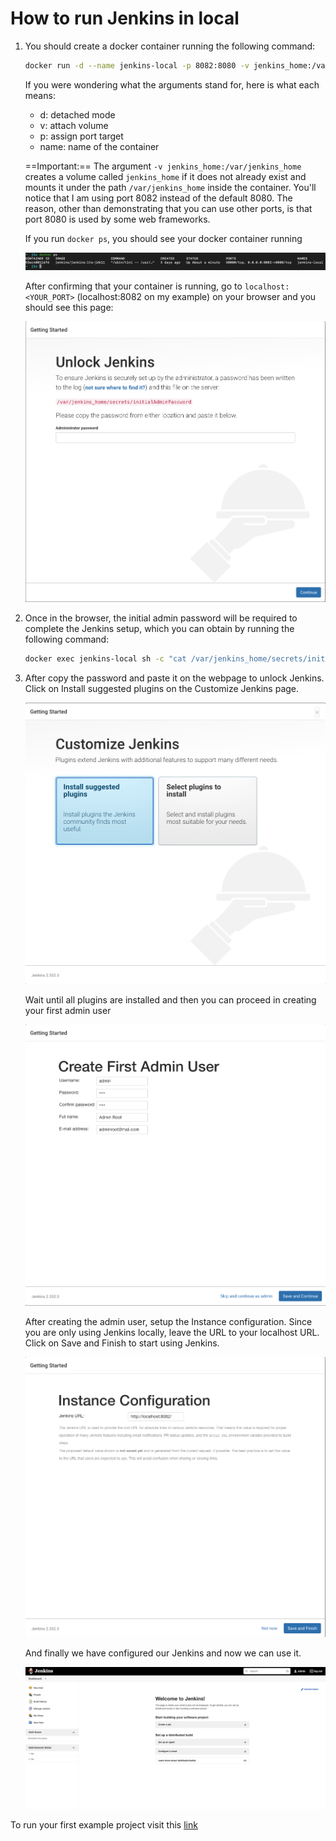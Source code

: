 # How to run Jenkins in local

1. You should create a docker container running the following command:

    ```sh
    docker run -d --name jenkins-local -p 8082:8080 -v jenkins_home:/var/jenkins_home jenkins/jenkins:lts
    ```

    If you were wondering what the arguments stand for, here is what each means:

    - d: detached mode
    - v: attach volume
    - p: assign port target
    - name: name of the container

    ==Important:== The argument `-v jenkins_home:/var/jenkins_home` creates a volume called `jenkins_home` if it does not already exist and mounts it under the path `/var/jenkins_home` inside the container. You'll notice that I am using port 8082 instead of the default 8080. The reason, other than demonstrating that you can use other ports, is that port 8080 is used by some web frameworks.

    If you run `docker ps`, you should see your docker container running

    ![docker_ps](/images/00_docker_ps.png)

    After confirming that your container is running, go to `localhost:<YOUR_PORT>` (localhost:8082 on my example) on your browser and you should see this page:

    ![unlock_jenkins](/images/01_unlock_jenkins.png)

2. Once in the browser, the initial admin password will be required to complete the Jenkins setup, which you can obtain by running the following command:

    ```sh
    docker exec jenkins-local sh -c "cat /var/jenkins_home/secrets/initialAdminPassword"
    ```

3. After copy the password and paste it on the webpage to unlock Jenkins. Click on Install suggested plugins on the Customize Jenkins page.

    ![getting_started](/images/02_getting_started.png)

    Wait until all plugins are installed and then you can proceed in creating your first admin user
  
    ![create_admin_user](/images/03_create_admin_user.png)

    After creating the admin user, setup the Instance configuration. Since you are only using Jenkins locally, leave the URL to your localhost URL. Click on Save and Finish to start using Jenkins.

    ![instance_configuration](/images/04_instance_configuration.png)

    And finally we have configured our Jenkins and now we can use it.

    ![welcome_jenkins](/images/05_welcome_jenkins.png)

To run your first example project visit this [link](./jenkinsExampleProject.md)
